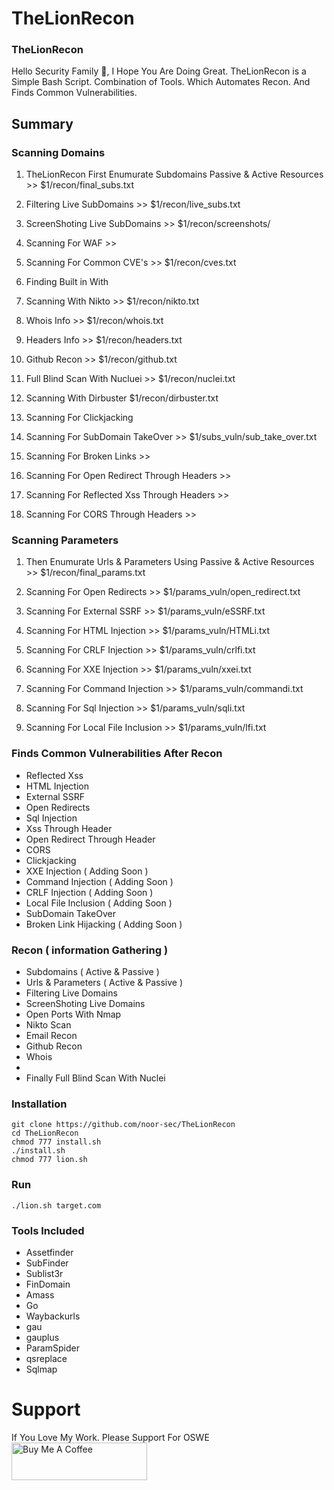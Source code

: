 # TheLionRecon 
### TheLionRecon
Hello Security Family 💖,
I Hope You Are Doing Great.
TheLionRecon is a Simple Bash Script. Combination of Tools.
Which Automates Recon. And Finds Common Vulnerabilities.

## Summary
### Scanning Domains
1. TheLionRecon First Enumurate Subdomains Passive & Active Resources >> $1/recon/final_subs.txt 
2. Filtering Live SubDomains >> $1/recon/live_subs.txt 
3. ScreenShoting Live SubDomains >> $1/recon/screenshots/
4. Scanning For WAF >> 
5. Scanning For Common CVE's >> $1/recon/cves.txt
6. Finding Built in With 
7. Scanning With Nikto >> $1/recon/nikto.txt
8. Whois Info >> $1/recon/whois.txt
9. Headers Info >> $1/recon/headers.txt
10. Github Recon >> $1/recon/github.txt
11. Full Blind Scan With Nucluei >> $1/recon/nuclei.txt
12. Scanning With Dirbuster $1/recon/dirbuster.txt
13. Scanning For Clickjacking

10. Scanning For SubDomain TakeOver >> $1/subs_vuln/sub_take_over.txt
11. Scanning For Broken Links >> 
12. Scanning For Open Redirect Through Headers >>
13. Scanning For Reflected Xss Through Headers >>
14. Scanning For CORS Through Headers >>
### Scanning Parameters

1. Then Enumurate Urls & Parameters Using Passive & Active Resources >> $1/recon/final_params.txt 

2. Scanning For Open Redirects >> $1/params_vuln/open_redirect.txt
3. Scanning For External SSRF >> $1/params_vuln/eSSRF.txt
4. Scanning For HTML Injection >> $1/params_vuln/HTMLi.txt
5. Scanning For CRLF Injection >> $1/params_vuln/crlfi.txt
6. Scanning For XXE Injection >> $1/params_vuln/xxei.txt
7. Scanning For Command Injection >> $1/params_vuln/commandi.txt
8. Scanning For Sql Injection >> $1/params_vuln/sqli.txt
9. Scanning For Local File Inclusion >> $1/params_vuln/lfi.txt






### Finds Common Vulnerabilities After Recon
+ Reflected Xss
+ HTML Injection
+ External SSRF
+ Open Redirects
+ Sql Injection
+ Xss Through Header
+ Open Redirect Through Header
+ CORS
+ Clickjacking
+ XXE Injection ( Adding Soon )
+ Command Injection ( Adding Soon )
+ CRLF Injection ( Adding Soon )
+ Local File Inclusion ( Adding Soon )
+ SubDomain TakeOver
+ Broken Link Hijacking ( Adding Soon )

### Recon ( information Gathering )
+ Subdomains ( Active & Passive )
+ Urls & Parameters ( Active & Passive )
+ Filtering Live Domains
+ ScreenShoting Live Domains
+ Open Ports With Nmap
+ Nikto Scan
+ Email Recon
+ Github Recon
+ Whois 
+ 
+ Finally Full Blind Scan With Nuclei


### Installation
```
git clone https://github.com/noor-sec/TheLionRecon
cd TheLionRecon
chmod 777 install.sh
./install.sh
chmod 777 lion.sh
```
### Run
```
./lion.sh target.com
```

### Tools Included
+ Assetfinder
+ SubFinder
+ Sublist3r
+ FinDomain
+ Amass
+ Go
+ Waybackurls
+ gau
+ gauplus
+ ParamSpider
+ qsreplace
+ Sqlmap




# Support
If You Love My Work. Please Support For OSWE
<a href="https://www.buymeacoffee.com/noornoor" target="_blank"><img src="https://cdn.buymeacoffee.com/buttons/v2/default-yellow.png" alt="Buy Me A Coffee" style="height: 60px !important;width: 217px !important;" ></a>

